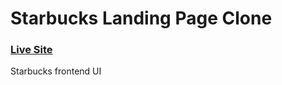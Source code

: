 # Starbucks Landing Page Clone

### [Live Site](https://starbucks-ui-jesusr.netlify.app/)

Starbucks frontend UI
